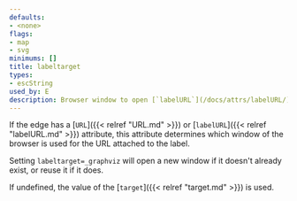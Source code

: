 ```yaml
---
defaults:
- <none>
flags:
- map
- svg
minimums: []
title: labeltarget
types:
- escString
used_by: E
description: Browser window to open [`labelURL`](/docs/attrs/labelURL/) links in
---
```


If the edge has a [`URL`]({{< relref "URL.md" >}}) or [`labelURL`]({{< relref "labelURL.md" >}}) attribute, this
attribute determines which window of the browser is used for the URL attached
to the label.

Setting `labeltarget=_graphviz` will open a new window if it doesn't
already exist, or reuse it if it does.

If undefined, the value of the [`target`]({{< relref "target.md" >}}) is used.
